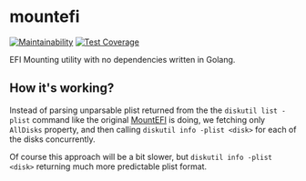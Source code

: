 # mountefi

[![Maintainability](https://api.codeclimate.com/v1/badges/94e83790ba593e90029a/maintainability)](https://codeclimate.com/github/brokeyourbike/mountefi/maintainability)
[![Test Coverage](https://api.codeclimate.com/v1/badges/94e83790ba593e90029a/test_coverage)](https://codeclimate.com/github/brokeyourbike/mountefi/test_coverage)

EFI Mounting utility with no dependencies written in Golang.

## How it's working?

Instead of parsing unparsable plist returned from the the `diskutil list -plist` command like the original [MountEFI](https://github.com/corpnewt/MountEFI) is doing, we fetching only `AllDisks` property, and then calling `diskutil info -plist <disk>` for each of the disks concurrently.

Of course this approach will be a bit slower, but `diskutil info -plist <disk>` returning much more predictable plist format.